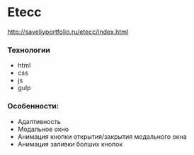 # Etecc
http://saveliyportfolio.ru/etecc/index.html  
### Технологии
 + html
 + css
 + js
 + gulp
### Особенности:
 + Адаптивность
 + Модальное окно
 + Анимация кнопки открытия/закрытия модального окна
 + Анимация заливки болших кнопок
